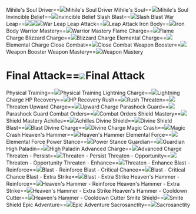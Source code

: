 Mihile's Soul Driver==<img src="upload/mxd/Paladin/Skill Mihile's Soul Driver.png"/>Mihile's Soul Driver
Mihile's Soul==<img src="upload/mxd/Paladin/Skill Mihile's Soul.png"/>Mihile's Soul
Invincible Belief==<img src="upload/mxd/Paladin/Skill Invincible Belief.png"/>Invincible Belief
Slash Blast==<img src="upload/mxd/Paladin/Skill Slash Blast.png"/>Slash Blast
War Leap==<img src="upload/mxd/Paladin/Skill War Leap (Swordman and Page).png"/><img src="upload/mxd/Paladin/Skill War Leap (Fighter).png"/><img src="upload/mxd/Paladin/Skill War Leap (Spearman).png"/>War Leap
Leap Attack==<img src="upload/mxd/Paladin/Skill Leap Attack.png"/>Leap Attack
Iron Body==<img src="upload/mxd/Paladin/Skill Iron Body.png"/>Iron Body
Warrior Mastery==<img src="upload/mxd/Paladin/Skill Warrior Mastery.png"/>Warrior Mastery
Flame Charge==<img src="upload/mxd/Paladin/Skill Flame Charge.png"/>Flame Charge
Blizzard Charge==<img src="upload/mxd/Paladin/Skill Blizzard Charge.png"/>Blizzard Charge
Elemental Charge==<img src="upload/mxd/Paladin/Skill Elemental Charge.png"/>Elemental Charge
Close Combat==<img src="upload/mxd/Paladin/Skill Close Combat.png"/>Close Combat
Weapon Booster==<img src="upload/mxd/Paladin/Skill Weapon Booster.png"/>Weapon Booster
Weapon Mastery==<img src="upload/mxd/Paladin/Skill Weapon Mastery.png"/>Weapon Mastery
# Final Attack==<img src="upload/mxd/Paladin/Skill Final Attack.png"/>Final Attack
Physical Training==<img src="upload/mxd/Paladin/Skill Physical Training.png"/>Physical Training
Lightning Charge==<img src="upload/mxd/Paladin/Skill Lightning Charge.png"/>Lightning Charge
HP Recovery==<img src="upload/mxd/Paladin/Skill HP Recovery.png"/>HP Recovery
Rush==<img src="upload/mxd/Paladin/Skill Rush (White Knight).png"/>Rush
Threaten==<img src="upload/mxd/Paladin/Skill Threaten.png"/>Threaten
Upward Charge==<img src="upload/mxd/Paladin/Skill Upward Charge (White Knight).png"/>Upward Charge
Parashock Guard==<img src="upload/mxd/Paladin/Skill Parashock Guard.png"/>Parashock Guard
Combat Orders==<img src="upload/mxd/Paladin/Skill Combat Orders.png"/>Combat Orders
Shield Mastery==<img src="upload/mxd/Paladin/Skill Shield Mastery (White Knight).png"/>Shield Mastery
Achilles==<img src="upload/mxd/Paladin/Skill Achilles.png"/>Achilles
Divine Shield==<img src="upload/mxd/Paladin/Skill Divine Shield.png"/>Divine Shield
Blast==<img src="upload/mxd/Paladin/Skill Blast.png"/>Blast
Divine Charge==<img src="upload/mxd/Paladin/Skill Divine Charge.png"/>Divine Charge
Magic Crash==<img src="upload/mxd/Paladin/Skill Magic Crash (Warrior).png"/>Magic Crash
Heaven's Hammer==<img src="upload/mxd/Paladin/Skill Heaven's Hammer.png"/>Heaven's Hammer
Elemental Force==<img src="upload/mxd/Paladin/Skill Elemental Force.png"/>Elemental Force
Power Stance==<img src="upload/mxd/Paladin/Skill Power Stance (Warrior).png"/>Power Stance
Guardian==<img src="upload/mxd/Paladin/Skill Guardian.png"/>Guardian
High Paladin==<img src="upload/mxd/Paladin/Skill High Paladin.png"/>High Paladin
Advanced Charge==<img src="upload/mxd/Paladin/Skill Advanced Charge.png"/>Advanced Charge
Threaten \- Persist==<img src="upload/mxd/Paladin/Skill Threaten - Persist.png"/>Threaten - Persist
Threaten \- Opportunity==<img src="upload/mxd/Paladin/Skill Threaten - Opportunity.png"/>Threaten - Opportunity
Threaten \- Enhance==<img src="upload/mxd/Paladin/Skill Threaten - Enhance.png"/>Threaten - Enhance
Blast \- Reinforce==<img src="upload/mxd/Paladin/Skill Blast - Reinforce.png"/>Blast - Reinforce
Blast \- Critical Chance==<img src="upload/mxd/Paladin/Skill Blast - Critical Chance.png"/>Blast - Critical Chance
Blast \- Extra Strike==<img src="upload/mxd/Paladin/Skill Blast - Extra Strike.png"/>Blast - Extra Strike
Heaven's Hammer \- Reinforce==<img src="upload/mxd/Paladin/Skill Heaven's Hammer - Reinforce.png"/>Heaven's Hammer - Reinforce
Heaven's Hammer \- Extra Strike==<img src="upload/mxd/Paladin/Skill Heaven's Hammer - Extra Strike.png"/>Heaven's Hammer - Extra Strike
Heaven's Hammer \- Cooldown Cutter==<img src="upload/mxd/Paladin/Skill Heaven's Hammer - Cooldown Cutter.png"/>Heaven's Hammer - Cooldown Cutter
Smite Shield==<img src="upload/mxd/Paladin/Skill Smite Shield.png"/>Smite Shield
Epic Adventure==<img src="upload/mxd/Paladin/Skill Epic Adventure (Warrior).png"/>Epic Adventure
Sacrosanctity==<img src="upload/mxd/Paladin/Skill Sacrosanctity.png"/>Sacrosanctity
